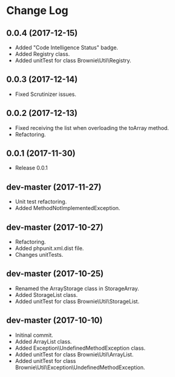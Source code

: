 # Change Log

## 0.0.4 (2017-12-15)
- Added "Code Intelligence Status" badge.
- Added Registry class.
- Added unitTest for class Brownie\Util\Registry.

## 0.0.3 (2017-12-14)
- Fixed Scrutinizer issues.

## 0.0.2 (2017-12-13)
- Fixed receiving the list when overloading the toArray method.
- Refactoring.

## 0.0.1 (2017-11-30)
- Release 0.0.1

## dev-master (2017-11-27)
- Unit test refactoring.
- Added MethodNotImplementedException.

## dev-master (2017-10-27)
- Refactoring.
- Added phpunit.xml.dist file.
- Changes unitTests.

## dev-master (2017-10-25)
- Renamed the ArrayStorage class in StorageArray.
- Added StorageList class.
- Added unitTest for class Brownie\Util\StorageList.

## dev-master (2017-10-10)
- Initinal commit.
- Added ArrayList class.
- Added Exception\UndefinedMethodException class.
- Added unitTest for class Brownie\Util\ArrayList.
- Added unitTest for class Brownie\Util\Exception\UndefinedMethodException.
